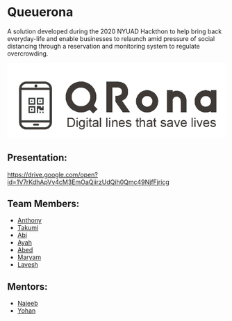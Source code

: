 # Queuerona

A solution developed during the 2020 NYUAD Hackthon to help bring back everyday-life and enable businesses to relaunch amid pressure of social distancing through a reservation and monitoring system to regulate overcrowding.

![QRona Logo](/Website/static/img/logo.png)


## Presentation:

https://drive.google.com/open?id=1V7rKdhApVy4cM3EmOaQiirzUdQih0Qmc49NjfFjricg


## Team Members:
* [Anthony]()
* [Takumi]()
* [Abi]()
* [Ayah](https://github.com/ayahRamahi)
* [Abed]()
* [Maryam]()
* [Lavesh]()

## Mentors:
* [Najeeb]()
* [Yohan]()
